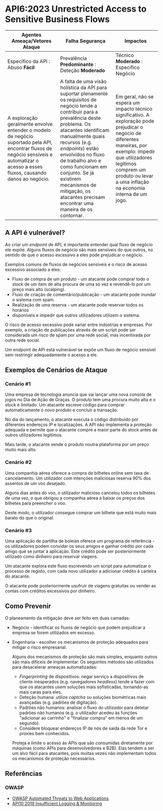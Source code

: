 # API6:2023 Unrestricted Access to Sensitive Business Flows

| Agentes Ameaça/Vetores Ataque | Falha Segurança | Impactos |
| - | - | - |
| Específico da API : Abuso **Fácil** | Prevalência **Predominante** : Deteção **Moderado** | Técnico **Moderado** : Específico Negócio |
| A exploração geralmente envolve entender o modelo de negócio suportado pela API, encontrar fluxos de negócio sensíveis e automatizar o acesso a esses fluxos, causando danos ao negócio. | A falta de uma visão holística da API para suportar plenamente os requisitos de negócio tende a contribuir para a prevalência deste problema. Os atacantes identificam manualmente quais recursos (e.g. _endpoints_) estão envolvidos no fluxo de trabalho alvo e como funcionam em conjunto. Se já existirem mecanismos de mitigação, os atacantes precisam encontrar uma maneira de os contornar. | Em geral, não se espera um impacto técnico significativo. A exploração pode prejudicar o negócio de diferentes maneiras, por exemplo: impedir que utilizadores legítimos comprem um produto ou levar a uma inflação na economia interna de um jogo. |

## A API é vulnerável?

Ao criar um _endpoint_ de API, é importante entender qual fluxo de negócio ele 
expõe. Alguns fluxos de negócio são mais sensíveis do que outros, no sentido de 
que o acesso excessivo a eles pode prejudicar o negócio.

Exemplos comuns de fluxos de negócios sensíveis e o risco de acesso excessivo 
associado a eles:

* Fluxo de compra de um produto - um atacante pode comprar todo o stock de um
  item de alta procura de uma só vez e revendê-lo por um preço mais alto 
  (scalping).
* Fluxo de criação de comentário/publicação - um atacante pode inundar o sistema 
  com spam.
* Realização de uma reserva - um atacante pode reservar todos os horários 
* disponíveis e impedir que outros utilizadores utilizem o sistema.

O risco de acesso excessivo pode variar entre indústrias e empresas. Por 
exemplo, a criação de publicações através de um script pode ser considerada um 
risco de spam por uma rede social, mas incentivada por outra rede social.

Um endpoint de API está vulnerável se expõe um fluxo de negócio sensível sem 
restringir adequadamente o acesso a ele.

## Exemplos de Cenários de Ataque

### Cenário #1

Uma empresa de tecnologia anuncia que vai lançar uma nova consola de jogos no 
Dia de Ação de Graças. O produto tem uma procura muito alta e o stock é 
limitado. Um atacante escreve código para comprar automaticamente o novo produto 
e concluir a transação.

No dia do lançamento, o atacante executa o código distribuído por diferentes 
endereços IP e localizações. A API não implementa a proteção adequada e permite 
que o atacante compre a maior parte do stock antes de outros utilizadores 
legítimos.

Mais tarde, o atacante vende o produto noutra plataforma por um preço muito mais 
alto.

### Cenário #2

Uma companhia aérea oferece a compra de bilhetes online sem taxa de 
cancelamento. Um utilizador com intenções maliciosas reserva 90% dos assentos de 
um voo desejado.

Alguns dias antes do voo, o utilizador malicioso cancelou todos os bilhetes de 
uma vez, o que obrigou a companhia aérea a baixar os preços dos bilhetes para 
preencher o voo.

Deste modo, o utilizador consegue comprar um bilhete que está muito mais barato 
do que o original.

### Cenário #3

Uma aplicação de partilha de boleias oferece um programa de referência - os 
utilizadores podem convidar os seus amigos e ganhar crédito por cada amigo que 
se juntar à aplicação. Este crédito pode ser posteriormente utilizado como 
dinheiro para reservar viagens.

Um atacante explora este fluxo escrevendo um script para automatizar o processo 
de registo, com cada novo utilizador a adicionar crédito à carteira do atacante.

O atacante pode posteriormente usufruir de viagens gratuitas ou vender as contas 
com créditos excessivos por dinheiro.

## Como Prevenir

O planeamento da mitigação deve ser feito em duas camadas:

* Negócio - identificar os fluxos de negócio que podem prejudicar a empresa se
  forem utilizados em excesso.
* Engenharia - escolher os mecanismos de proteção adequados para mitigar o risco
  empresarial.

  Alguns dos mecanismos de proteção são mais simples, enquanto outros são mais
  difíceis de implementar. Os seguintes métodos são utilizados para desacelerar
  ameaças automatizadas:

  * _Fingerprinting_ de dispositivos: negar serviço a dispositivos de cliente
    inesperados (e.g. navegadores _headless_) tende a fazer com que os atacantes
    usem soluções mais sofisticadas, tornando-as mais caras para eles.
  * Deteção humana: utilize _captcha_ ou soluções biométricas mais avançadas
    (e.g. padrões de digitação).
  * Padrões não humanos: analisar o fluxo do utilizador para detetar padrões
    não humanos (e.g. o utilizador acedeu às funções "adicionar ao carrinho" e
    "finalizar compra" em menos de um segundo).
  * Considere bloquear endereços IP de nós de saída da rede Tor e proxies bem
    conhecidos.

  Proteja e limite o acesso às APIs que são consumidas diretamente por máquinas
  (como APIs para desenvolvedores e B2B). Elas tendem a ser um alvo fácil para
  atacantes, pois muitas vezes não implementam todos os mecanismos de proteção
  necessários.

## Referências

### OWASP

* [OWASP Automated Threats to Web Applications][1]
* [API10:2019 Insufficient Logging & Monitoring][2]

[1]: https://owasp.org/www-project-automated-threats-to-web-applications/
[2]: https://owasp.org/API-Security/editions/2019/en/0xaa-insufficient-logging-monitoring/

